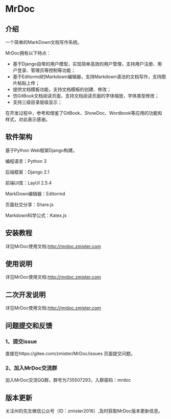 # MrDoc

## 介绍
一个简单的MarkDown文档写作系统。

MrDoc拥有以下特点：

- 基于Django自带的用户模型，实现简单高效的用户管理，支持用户注册、用户登录、管理员等控制等功能；
- 基于Editormd的Markdown编辑器，支持Markdown语法的文档写作，支持图片粘贴上传；
- 提供文档模板功能，支持文档模板的创建、修改；
- 仿GitBook文档阅读页面，支持文档阅读页面的字体缩放，字体类型修改；
- 支持三级目录层级显示；

在开发过程中，参考和借鉴了GitBook、ShowDoc、Wordbook等应用的功能和样式，对此表示感谢。

## 软件架构
基于Python Web框架Django构建。

编程语言：Python 3

后端框架：Django 2.1

前端UI库：LayUI 2.5.4

MarkDown编辑器：Editormd

页面社交分享：Share.js

Markdown科学公式：Katex.js

## 安装教程

详见MrDoc使用文档:http://mrdoc.zmister.com

## 使用说明

详见MrDoc使用文档:http://mrdoc.zmister.com

## 二次开发说明

详见MrDoc使用文档:http://mrdoc.zmister.com

## 问题提交和反馈

### 1、提交issue

直接在https://gitee.com/zmister/MrDoc/issues 页面提交问题。

### 2、加入MrDoc交流群

加入MrDoc交流QQ群，群号为735507293，入群密码：mrdoc

## 版本更新

关注州的先生微信公众号（ID：zmister2016）,及时获取MrDoc版本更新信息。
